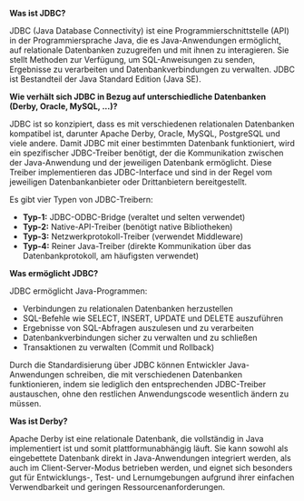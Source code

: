 **Was ist JDBC?**

JDBC (Java Database Connectivity) ist eine Programmierschnittstelle (API) in der Programmiersprache Java, die es Java-Anwendungen ermöglicht, auf relationale Datenbanken zuzugreifen und mit ihnen zu interagieren. Sie stellt Methoden zur Verfügung, um SQL-Anweisungen zu senden, Ergebnisse zu verarbeiten und Datenbankverbindungen zu verwalten. JDBC ist Bestandteil der Java Standard Edition (Java SE).

**Wie verhält sich JDBC in Bezug auf unterschiedliche Datenbanken (Derby, Oracle, MySQL, ...)?**

JDBC ist so konzipiert, dass es mit verschiedenen relationalen Datenbanken kompatibel ist, darunter Apache Derby, Oracle, MySQL, PostgreSQL und viele andere. Damit JDBC mit einer bestimmten Datenbank funktioniert, wird ein spezifischer JDBC-Treiber benötigt, der die Kommunikation zwischen der Java-Anwendung und der jeweiligen Datenbank ermöglicht. Diese Treiber implementieren das JDBC-Interface und sind in der Regel vom jeweiligen Datenbankanbieter oder Drittanbietern bereitgestellt.

Es gibt vier Typen von JDBC-Treibern:

- **Typ-1:** JDBC-ODBC-Bridge (veraltet und selten verwendet)
- **Typ-2:** Native-API-Treiber (benötigt native Bibliotheken)
- **Typ-3:** Netzwerkprotokoll-Treiber (verwendet Middleware)
- **Typ-4:** Reiner Java-Treiber (direkte Kommunikation über das Datenbankprotokoll, am häufigsten verwendet)

**Was ermöglicht JDBC?**

JDBC ermöglicht Java-Programmen:

- Verbindungen zu relationalen Datenbanken herzustellen
- SQL-Befehle wie SELECT, INSERT, UPDATE und DELETE auszuführen
- Ergebnisse von SQL-Abfragen auszulesen und zu verarbeiten
- Datenbankverbindungen sicher zu verwalten und zu schließen
- Transaktionen zu verwalten (Commit und Rollback)

Durch die Standardisierung über JDBC können Entwickler Java-Anwendungen schreiben, die mit verschiedenen Datenbanken funktionieren, indem sie lediglich den entsprechenden JDBC-Treiber austauschen, ohne den restlichen Anwendungscode wesentlich ändern zu müssen.

**Was ist Derby?**

Apache Derby ist eine relationale Datenbank, die vollständig in Java implementiert ist und somit plattformunabhängig läuft. Sie kann sowohl als eingebettete Datenbank direkt in Java-Anwendungen integriert werden, als auch im Client-Server-Modus betrieben werden, und eignet sich besonders gut für Entwicklungs-, Test- und Lernumgebungen aufgrund ihrer einfachen Verwendbarkeit und geringen Ressourcenanforderungen.